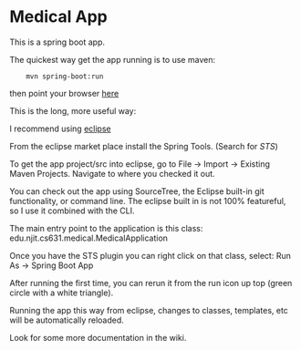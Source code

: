 # Medical App

This is a spring boot app.

The quickest way get the app running is to use maven:

		mvn spring-boot:run
then point your browser [here](http://localhost:8080/example/)

This is the long, more useful way:

I recommend using [eclipse](http://www.eclipse.org/downloads/packages/eclipse-ide-java-ee-developers/oxygen2)

From the eclipse market place install the Spring Tools. (Search for _STS_)

To get the app project/src into eclipse, go to File -> Import -> Existing Maven Projects. Navigate to where you checked it out.

You can check out the app using SourceTree, the Eclipse built-in git functionality, or command line. 
The eclipse built in is not 100% featureful, so I use it combined with the CLI.


The main entry point to the application is this class:
	edu.njit.cs631.medical.MedicalApplication

Once you have the STS plugin you can right click on that class, select: Run As -> Spring Boot App

After running the first time, you can rerun it from the run icon up top (green circle with a white triangle).

Running the app this way from eclipse, changes to classes, templates, etc will be automatically reloaded.

Look for some more documentation in the wiki.